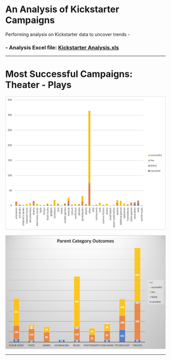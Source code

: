 # An Analysis of Kickstarter Campaigns
Performing analysis on Kickstarter data to uncover trends - 
### - Analysis Excel file: [Kickstarter Analysis.xls](https://github.com/aimeeyen/kickstarter-analysis/blob/main/Kickstarter%20Analysis.xls)
----

# Most Successful Campaigns: **Theater - Plays**

![Subcategory Statistics](https://github.com/aimeeyen/kickstarter-analysis/blob/main/Subcategory%20Statistics.jpg)

![Parent Category Outcome](https://github.com/aimeeyen/kickstarter-analysis/blob/main/Parent%20Category%20Outcomes.jpg)

---


